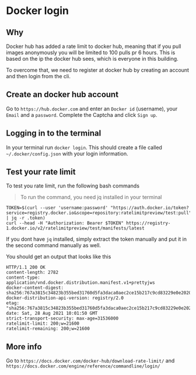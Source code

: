 # Docker login

## Why
Docker hub has added a rate limit to docker hub, meaning that if you pull images anonymously you will be limited to 100 pulls pr 6 hours. This is based on the ip the docker hub sees, which is everyone in this building.

To overcome that, we need to register at docker hub by creating an account and then login from the cli.

## Create an docker hub account
Go to `https://hub.docker.com` and enter an `Docker id` (username), your `Email` and a `password`. Complete the Captcha and click `Sign up`.

## Logging in to the terminal
In your terminal run `docker login`. This should create a file called `~/.docker/config.json` with your login information.

## Test your rate limit
To test you rate limit, run the following bash commands
> To run the command, you need jq installed in your terminal

```
TOKEN=$(curl --user 'username:password' "https://auth.docker.io/token?service=registry.docker.io&scope=repository:ratelimitpreview/test:pull" | jq -r .token)
curl --head -H "Authorization: Bearer $TOKEN" https://registry-1.docker.io/v2/ratelimitpreview/test/manifests/latest
```
If you dont have `jq` installed, simply extract the token manually and put it in the second command manually as well. 

You should get an output that looks like this
```
HTTP/1.1 200 OK
content-length: 2782
content-type: application/vnd.docker.distribution.manifest.v1+prettyjws
docker-content-digest: sha256:767a3815c34823b355bed31760d5fa3daca0aec2ce15b217c9cd83229e0e2020
docker-distribution-api-version: registry/2.0
etag: "sha256:767a3815c34823b355bed31760d5fa3daca0aec2ce15b217c9cd83229e0e2020"
date: Sat, 28 Aug 2021 10:01:50 GMT
strict-transport-security: max-age=31536000
ratelimit-limit: 200;w=21600
ratelimit-remaining: 200;w=21600
```

## More info
Go to `https://docs.docker.com/docker-hub/download-rate-limit/` and `https://docs.docker.com/engine/reference/commandline/login/`